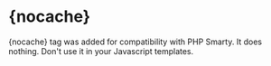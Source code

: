 # {nocache} #

{nocache} tag was added for compatibility with PHP Smarty. It does nothing. Don't use it in your Javascript templates.
